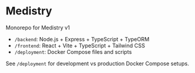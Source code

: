 # Medistry

Monorepo for Medistry v1

- `/backend`: Node.js + Express + TypeScript + TypeORM
- `/frontend`: React + Vite + TypeScript + Tailwind CSS
- `/deployment`: Docker Compose files and scripts

See `/deployment` for development vs production Docker Compose setups.
